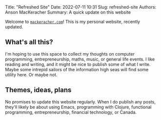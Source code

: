 Title: "Refreshed Site"
Date: 2022-07-11 10:31
Slug: refreshed-site
Authors: Anson MacKeracher
Summary: A quick update on this website

Welcome to [`mackeracher.com`](https://mackeracher.com)! This is my
personal website, recently updated.

## What's all this?

I'm hoping to use this space to collect my thoughts on computer
programming, entrepreneurship, maths, music, or general life events. I
like reading and writing, and it might be nice to publish some of what
I write. Maybe some intrepid sailors of the information high seas will
find some utility here. Or maybe not.

## Themes, ideas, plans

No promises to update this website regularly. When I do publish any
posts, they'll likely be about using Emacs, programming with Clojure,
functional programming, entrepreneurship, financial technology, or
Canada.

